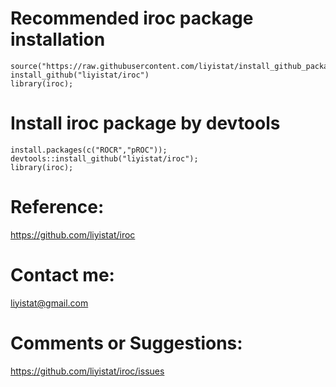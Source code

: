 # Recommended iroc package installation
```{r}
source("https://raw.githubusercontent.com/liyistat/install_github_package/master/install_github.R");
install_github("liyistat/iroc")
library(iroc);
```

# Install iroc package by devtools
```{r}
install.packages(c("ROCR","pROC"));
devtools::install_github("liyistat/iroc");
library(iroc);
```

# Reference: 
https://github.com/liyistat/iroc

# Contact me: 
liyistat@gmail.com

# Comments or Suggestions:
https://github.com/liyistat/iroc/issues

